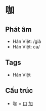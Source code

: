 # 咖

## Phát âm
* Hán Việt: /già
* Hán Việt: ca/

## Tags
* Hán Việt

## Cấu trúc
* 咖 = [口](口.md) [加](加.md)

<script>window.HANZI_FIELD='咖';</script>